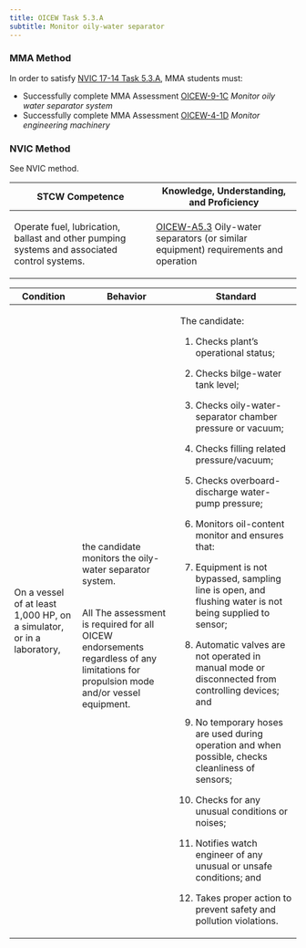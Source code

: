 ```yaml
---
title: OICEW Task 5.3.A 
subtitle: Monitor oily-water separator
---
```



### MMA Method

In order to satisfy  [NVIC 17-14  Task  5.3.A](/stcw23/assets/images/nvic-17-14.pdf), MMA students must:

* Successfully complete MMA Assessment  [OICEW-9-1C](OICEW-9-1C) *Monitor oily water separator system*
* Successfully complete MMA Assessment  [OICEW-4-1D](OICEW-4-1D) *Monitor engineering machinery*


### NVIC Method

<a onclick="togglevisibility('nvic_methods')" >See NVIC method.</a>

<div id='nvic_methods' class='hide'>

<table>
<thead>
<tr>
<th class='forty'> STCW Competence </th>
<th class='sixty'> Knowledge, Understanding, and Proficiency </th>
</tr>
</thead>




<tbody>
<tr><td markdown='1'>

Operate fuel, lubrication, ballast and other pumping systems and associated control systems.

</td><td markdown='1'>

[OICEW-A5.3](../../tables/31.html#OICEW-A5.3) Oily-water separators (or similar equipment) requirements and operation

</td></tr>


</tbody>
</table>


<table>
<thead>
<tr><th class='twenty'>  Condition </th><th class='twenty'> Behavior </th><th  class='sixty'>Standard </th></tr>
</thead>
<tbody >



<tr><td markdown='1'>

On a vessel of at least 1,000 HP, on a simulator, or in a laboratory,

</td><td markdown='1'>

the candidate monitors the oily- water separator system.

<br>

<div class="tooltip">All
<span class="tooltiptext">
The assessment is required for all OICEW endorsements regardless of any limitations for propulsion mode and/or vessel equipment.
</span>
</div>


</td><td markdown='1'>

The candidate:

1. Checks plant’s operational status;

2. Checks bilge-water tank level;

3. Checks oily-water-separator chamber pressure or vacuum;

4. Checks filling related pressure/vacuum;

5. Checks overboard-discharge water-pump pressure;

6. Monitors oil-content monitor and ensures that:

7. Equipment is not bypassed, sampling line is open, and flushing water is not being supplied to sensor;

8. Automatic valves are not operated in manual mode or disconnected from controlling  devices; and

9. No temporary hoses are used during operation and when possible, checks cleanliness of sensors;

10. Checks for any unusual conditions or noises;

11. Notifies watch engineer of any unusual or unsafe conditions; and

12. Takes proper action to prevent safety and pollution violations.

</td></tr>
</tbody>
</table>
</div>
